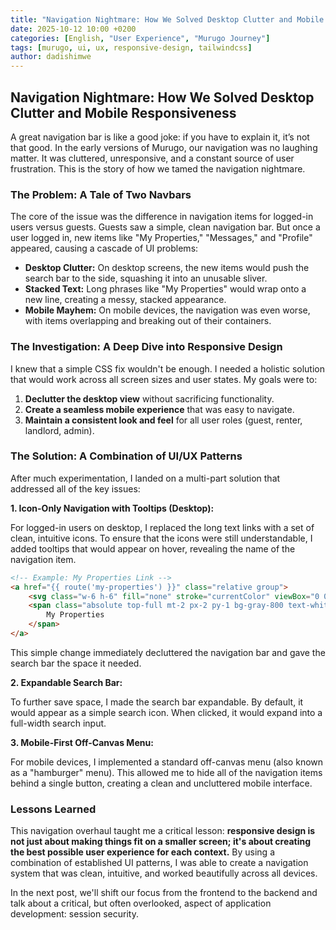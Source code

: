 ```yaml
---
title: "Navigation Nightmare: How We Solved Desktop Clutter and Mobile Responsiveness"
date: 2025-10-12 10:00 +0200
categories: [English, "User Experience", "Murugo Journey"]
tags: [murugo, ui, ux, responsive-design, tailwindcss]
author: dadishimwe
---
```


## Navigation Nightmare: How We Solved Desktop Clutter and Mobile Responsiveness

A great navigation bar is like a good joke: if you have to explain it, it’s not that good. In the early versions of Murugo, our navigation was no laughing matter. It was cluttered, unresponsive, and a constant source of user frustration. This is the story of how we tamed the navigation nightmare.

### The Problem: A Tale of Two Navbars

The core of the issue was the difference in navigation items for logged-in users versus guests. Guests saw a simple, clean navigation bar. But once a user logged in, new items like "My Properties," "Messages," and "Profile" appeared, causing a cascade of UI problems:

-   **Desktop Clutter:** On desktop screens, the new items would push the search bar to the side, squashing it into an unusable sliver.
-   **Stacked Text:** Long phrases like "My Properties" would wrap onto a new line, creating a messy, stacked appearance.
-   **Mobile Mayhem:** On mobile devices, the navigation was even worse, with items overlapping and breaking out of their containers.

### The Investigation: A Deep Dive into Responsive Design

I knew that a simple CSS fix wouldn't be enough. I needed a holistic solution that would work across all screen sizes and user states. My goals were to:

1.  **Declutter the desktop view** without sacrificing functionality.
2.  **Create a seamless mobile experience** that was easy to navigate.
3.  **Maintain a consistent look and feel** for all user roles (guest, renter, landlord, admin).

### The Solution: A Combination of UI/UX Patterns

After much experimentation, I landed on a multi-part solution that addressed all of the key issues:

**1. Icon-Only Navigation with Tooltips (Desktop):**

For logged-in users on desktop, I replaced the long text links with a set of clean, intuitive icons. To ensure that the icons were still understandable, I added tooltips that would appear on hover, revealing the name of the navigation item.

```html
<!-- Example: My Properties Link -->
<a href="{{ route('my-properties') }}" class="relative group">
    <svg class="w-6 h-6" fill="none" stroke="currentColor" viewBox="0 0 24 24">...</svg>
    <span class="absolute top-full mt-2 px-2 py-1 bg-gray-800 text-white text-xs rounded opacity-0 group-hover:opacity-100 transition-opacity">
        My Properties
    </span>
</a>
```

This simple change immediately decluttered the navigation bar and gave the search bar the space it needed.

**2. Expandable Search Bar:**

To further save space, I made the search bar expandable. By default, it would appear as a simple search icon. When clicked, it would expand into a full-width search input.

**3. Mobile-First Off-Canvas Menu:**

For mobile devices, I implemented a standard off-canvas menu (also known as a "hamburger" menu). This allowed me to hide all of the navigation items behind a single button, creating a clean and uncluttered mobile interface.

### Lessons Learned

This navigation overhaul taught me a critical lesson: **responsive design is not just about making things fit on a smaller screen; it's about creating the best possible user experience for each context.** By using a combination of established UI patterns, I was able to create a navigation system that was clean, intuitive, and worked beautifully across all devices.

In the next post, we'll shift our focus from the frontend to the backend and talk about a critical, but often overlooked, aspect of application development: session security.

